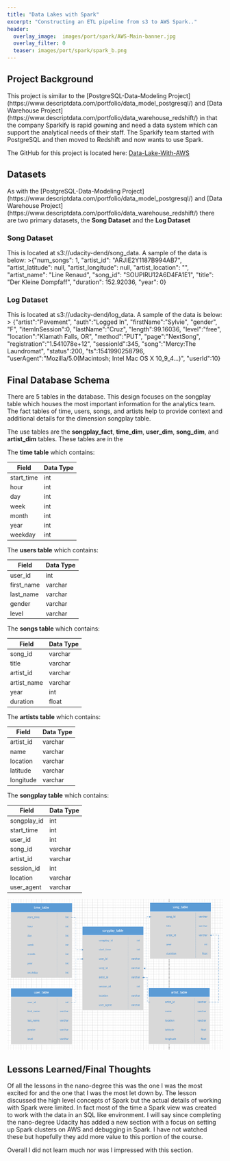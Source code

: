 ```yaml
---
title: "Data Lakes with Spark"
excerpt: "Constructing an ETL pipeline from s3 to AWS Spark.."
header:
  overlay_image:  images/port/spark/AWS-Main-banner.jpg
  overlay_filter: 0
  teaser: images/port/spark/spark_b.png
---
```


<h2> Project Background </h2>
This project is similar to the [PostgreSQL-Data-Modeling Project](https://www.descriptdata.com/portfolio/data_model_postgresql/) and [Data Warehouse Project](https://www.descriptdata.com/portfolio/data_warehouse_redshift/) in that the company Sparkify is rapid gowning and need a data system which can support the analytical needs of their staff.  The Sparkify team started with PostgreSQL and then moved to Redshift and now wants to use Spark.

The GitHub for this project is located here: [Data-Lake-With-AWS](https://github.com/tvanpat/data-lake-with-aws)

<h2> Datasets </h2>
As with the [PostgreSQL-Data-Modeling Project](https://www.descriptdata.com/portfolio/data_model_postgresql/) and [Data Warehouse Project](https://www.descriptdata.com/portfolio/data_warehouse_redshift/) there are two primary datasets, the <strong>Song Dataset</strong> and the <strong>Log Dataset</strong>


<h3> Song Dataset</h3>
This is located at s3://udacity-dend/song_data.  A sample of the data is below:
 >{"num_songs": 1, "artist_id": "ARJIE2Y1187B994AB7", "artist_latitude": null, "artist_longitude": null, "artist_location": "", "artist_name": "Line Renaud", "song_id": "SOUPIRU12A6D4FA1E1", "title": "Der Kleine Dompfaff", "duration": 152.92036, "year": 0}

<h3> Log Dataset</h3>
This is located at s3://udacity-dend/log_data.  A sample of the data is below:
 > {"artist":"Pavement", "auth":"Logged In", "firstName":"Sylvie", "gender", "F", "itemInSession":0, "lastName":"Cruz", "length":99.16036, "level":"free", "location":"Klamath Falls, OR", "method":"PUT", "page":"NextSong", "registration":"1.541078e+12", "sessionId":345, "song":"Mercy:The Laundromat", "status":200, "ts":1541990258796, "userAgent":"Mozilla/5.0(Macintosh; Intel Mac OS X 10_9_4...)", "userId":10}

<h2> Final Database Schema </h2>
There are 5 tables in the database.  This design focuses on the songplay table which houses the most important information for the analytics team.  The fact tables of time, users, songs, and artists help to provide context and additional details for the dimension songplay table.

The use tables are the **songplay_fact**, **time_dim**, **user_dim**, **song_dim**, and **artist_dim** tables.  These tables are in the

The **time table** which contains:

| Field        | Data Type          |
 |-------------  | ------------- |
| start_time      |int |
| hour      | int     |
| day | int      |
| week | int     |
| month | int      |
| year | int     |  
| weekday | int     |

The **users table** which contains:

| Field        | Data Type          |
| ------------- | ------------- |
| user_id      | int |
| first_name      | varchar      |
| last_name | varchar      |
| gender | varchar      |
| level | varchar     |

The **songs table** which contains:

| Field        | Data Type          |
| ------------- | ------------- |  
| song_id      | varchar |
| title      | varchar      |
| artist_id | varchar      |
| artist_name | varchar      |
| year | int     |
| duration | float     |

The **artists table** which contains:

| Field        | Data Type          |
| ------------- | ------------- |  
| artist_id      | varchar |
| name      | varchar      |
| location | varchar      |  
| latitude | varchar      |
| longitude | varchar   |

The **songplay table** which contains:

| Field        | Data Type          |
| ------------- | ------------- |
| songplay_id      | int |
| start_time      | int    |  
| user_id | int  |  
| song_id | varchar      |  
| artist_id | varchar     |  
| session_id | int  |
| location | varchar      |
| user_agent | varchar    |

<img src="/images/port/spark/snowflake_erd.PNG">

<h2> Lessons Learned/Final Thoughts </h2>
Of all the lessons in the nano-degree this was the one I was the most excited for and the one that I was the most let down by.  The lesson discussed the high level concepts of Spark but the actual details of working with Spark were limited.  In fact most of the time a Spark view was created to work with the data in an SQL like environment.  I will say since completing the nano-degree Udacity has added a new section with a focus on setting up Spark clusters on AWS and debugging in Spark.  I have not watched these but hopefully they add more value to this portion of the course.

Overall I did not learn much nor was I impressed with this section.
